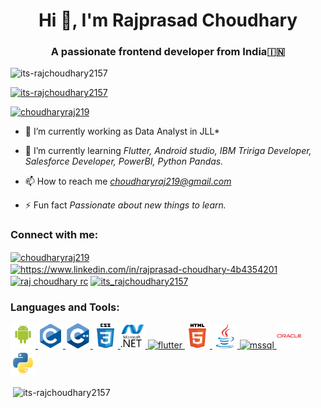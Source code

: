 <h1 align="center">Hi 👋, I'm Rajprasad Choudhary</h1>
<h3 align="center">A passionate frontend developer from India🇮🇳</h3>

<p align="left"> <img src="https://komarev.com/ghpvc/?username=its-rajchoudhary2157&label=Profile%20views&color=0e75b6&style=flat" alt="its-rajchoudhary2157" /> </p>

<p align="left"> <a href="https://github.com/ryo-ma/github-profile-trophy"><img src="https://github-profile-trophy.vercel.app/?username=its-rajchoudhary2157" alt="its-rajchoudhary2157" /></a> </p>

<p align="left"> <a href="https://twitter.com/choudharyraj219" target="blank"><img src="https://img.shields.io/twitter/follow/choudharyraj219?logo=twitter&style=for-the-badge" alt="choudharyraj219" /></a> </p>

- 🔭 I’m currently working as Data Analyst in JLL*

- 🌱 I’m currently learning *Flutter, Android studio, IBM Tririga Developer, Salesforce Developer, PowerBI, Python Pandas.*

- 📫 How to reach me *choudharyraj219@gmail.com*

- ⚡ Fun fact *Passionate about new things to learn.*

<h3 align="left">Connect with me:</h3>
<p align="left">
<a href="https://twitter.com/choudharyraj219" target="blank"><img align="center" src="https://cdn.jsdelivr.net/npm/simple-icons@3.0.1/icons/twitter.svg" alt="choudharyraj219" height="30" width="40" /></a>
<a href="https://linkedin.com/in/https://www.linkedin.com/in/rajprasad-choudhary-4b4354201" target="blank"><img align="center" src="https://cdn.jsdelivr.net/npm/simple-icons@3.0.1/icons/linkedin.svg" alt="https://www.linkedin.com/in/rajprasad-choudhary-4b4354201" height="30" width="40" /></a>
<a href="https://fb.com/raj choudhary rc" target="blank"><img align="center" src="https://cdn.jsdelivr.net/npm/simple-icons@3.0.1/icons/facebook.svg" alt="raj choudhary rc" height="30" width="40" /></a>
<a href="https://instagram.com/its_rajchoudharyy" target="blank"><img align="center" src="https://cdn.jsdelivr.net/npm/simple-icons@3.0.1/icons/instagram.svg" alt="its_rajchoudhary2157" height="30" width="40" /></a>
</p>

<h3 align="left">Languages and Tools:</h3>
<p align="left"> <a href="https://developer.android.com" target="_blank"> <img src="https://raw.githubusercontent.com/devicons/devicon/master/icons/android/android-original-wordmark.svg" alt="android" width="40" height="40"/> </a> <a href="https://www.cprogramming.com/" target="_blank"> <img src="https://raw.githubusercontent.com/devicons/devicon/master/icons/c/c-original.svg" alt="c" width="40" height="40"/> </a> <a href="https://www.w3schools.com/cpp/" target="_blank"> <img src="https://raw.githubusercontent.com/devicons/devicon/master/icons/cplusplus/cplusplus-original.svg" alt="cplusplus" width="40" height="40"/> </a> <a href="https://www.w3schools.com/css/" target="_blank"> <img src="https://raw.githubusercontent.com/devicons/devicon/master/icons/css3/css3-original-wordmark.svg" alt="css3" width="40" height="40"/> </a> <a href="https://dotnet.microsoft.com/" target="_blank"> <img src="https://raw.githubusercontent.com/devicons/devicon/master/icons/dot-net/dot-net-original-wordmark.svg" alt="dotnet" width="40" height="40"/> </a> <a href="https://flutter.dev" target="_blank"> <img src="https://www.vectorlogo.zone/logos/flutterio/flutterio-icon.svg" alt="flutter" width="40" height="40"/> </a> <a href="https://www.w3.org/html/" target="_blank"> <img src="https://raw.githubusercontent.com/devicons/devicon/master/icons/html5/html5-original-wordmark.svg" alt="html5" width="40" height="40"/> </a> <a href="https://www.java.com" target="_blank"> <img src="https://raw.githubusercontent.com/devicons/devicon/master/icons/java/java-original.svg" alt="java" width="40" height="40"/> </a> <a href="https://www.microsoft.com/en-us/sql-server" target="_blank"> <img src="https://cdn.worldvectorlogo.com/logos/microsoft-sql-server.svg" alt="mssql" width="40" height="40"/> </a> <a href="https://www.oracle.com/" target="_blank"> <img src="https://raw.githubusercontent.com/devicons/devicon/master/icons/oracle/oracle-original.svg" alt="oracle" width="40" height="40"/> </a> <a href="https://www.python.org" target="_blank"> <img src="https://raw.githubusercontent.com/devicons/devicon/master/icons/python/python-original.svg" alt="python" width="40" height="40"/> </a> </p>

<p>&nbsp;<img align="center" src="https://github-readme-stats.vercel.app/api?username=its-rajchoudhary2157&show_icons=true&locale=en" alt="its-rajchoudhary2157" /></p>
